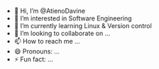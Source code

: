 - 👋 Hi, I’m @AtienoDavine
- 👀 I’m interested in Software Engineering
- 🌱 I’m currently learning Linux & Version control
- 💞️ I’m looking to collaborate on ...
- 📫 How to reach me ...
- 😄 Pronouns: ...
- ⚡ Fun fact: ...

<!---
AtienoDavine17/AtienoDavine17 is a ✨ special ✨ repository because its `README.md` (this file) appears on your GitHub profile.
You can click the Preview link to take a look at your changes.
--->
